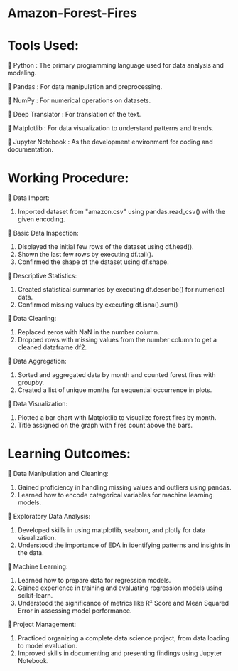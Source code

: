 # Amazon-Forest-Fires

# Tools Used:
 Python : The primary programming language used for data analysis and modeling.

 Pandas : For data manipulation and preprocessing.

 NumPy : For numerical operations on datasets.

 Deep Translator : For translation of the text.

 Matplotlib : For data visualization to understand patterns and trends.

 Jupyter Notebook : As the development environment for coding and documentation.


# Working Procedure:
 Data Import:
1. Imported dataset from "amazon.csv" using pandas.read_csv() with the given encoding.
   
 Basic Data Inspection:
1. Displayed the initial few rows of the dataset using df.head().
2. Shown the last few rows by executing df.tail().
3. Confirmed the shape of the dataset using df.shape.
   
 Descriptive Statistics:
1. Created statistical summaries by executing df.describe() for numerical data.
2. Confirmed missing values by executing df.isna().sum()
   
 Data Cleaning:
1. Replaced zeros with NaN in the number column.
2. Dropped rows with missing values from the number column to get a cleaned dataframe df2.
   
 Data Aggregation:
1. Sorted and aggregated data by month and counted forest fires with groupby.
2. Created a list of unique months for sequential occurrence in plots.
   
 Data Visualization:
1. Plotted a bar chart with Matplotlib to visualize forest fires by month.
2. Title assigned on the graph with fires count above the bars.


# Learning Outcomes:
 Data Manipulation and Cleaning:  
1. Gained proficiency in handling missing values and outliers using pandas.
2. Learned how to encode categorical variables for machine learning models.
   

 Exploratory Data Analysis:  
1. Developed skills in using matplotlib, seaborn, and plotly for data visualization.
2. Understood the importance of EDA in identifying patterns and insights in the data.
   

 Machine Learning:  
1. Learned how to prepare data for regression models.
2. Gained experience in training and evaluating regression models using scikit-learn.
3. Understood the significance of metrics like R² Score and Mean Squared Error in assessing model performance.
   

 Project Management:  
1. Practiced organizing a complete data science project, from data loading to model evaluation.
2. Improved skills in documenting and presenting findings using Jupyter Notebook.
         
     
